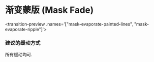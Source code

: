 # 渐变蒙版 (Mask Fade)

<transition-preview .names='["mask-evaporate-painted-lines", "mask-evaporate-ripple"]'></transition-preview>


### 建议的缓动方式

所有缓动均可.
